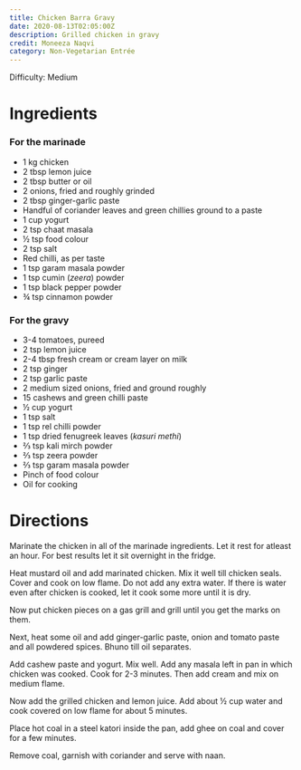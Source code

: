```yaml
---
title: Chicken Barra Gravy
date: 2020-08-13T02:05:00Z
description: Grilled chicken in gravy
credit: Moneeza Naqvi
category: Non-Vegetarian Entrée
---
```


Difficulty: Medium

# Ingredients

### For the marinade
* 1 kg chicken 
* 2 tbsp lemon juice 
* 2 tbsp butter or oil
* 2 onions, fried and roughly grinded 
* 2 tbsp ginger-garlic paste
* Handful of coriander leaves and green chillies ground to a paste
* 1 cup yogurt
* 2 tsp chaat masala 
* ½ tsp food colour 
* 2 tsp salt
* Red chilli, as per taste
* 1 tsp garam masala powder
* 1 tsp cumin (_zeera_) powder 
* 1 tsp black pepper powder
* ¾ tsp cinnamon powder

### For the gravy
* 3-4 tomatoes, pureed 
* 2 tsp lemon juice 
* 2-4 tbsp fresh cream or cream layer on milk 
* 2 tsp ginger
* 2 tsp garlic paste 
* 2 medium sized onions, fried and ground roughly 
* 15 cashews and green chilli paste
* ½ cup yogurt 
* 1 tsp salt
* 1 tsp rel chilli powder
* 1 tsp dried fenugreek leaves (_kasuri methi_)
* ⅔ tsp kali mirch powder
* ⅔ tsp zeera powder
* ⅔ tsp garam masala powder
* Pinch of food colour 
* Oil for cooking 

# Directions
Marinate the chicken in all of the marinade ingredients. Let it rest for atleast an hour. For best results let it sit overnight in the fridge.

Heat mustard oil and add marinated chicken. Mix it well till chicken seals. Cover and cook on low flame. Do not add any extra water. If there is water even after chicken is cooked, let it cook some more until it is dry.

Now put chicken pieces on a gas grill and grill until you get the marks on them.

Next, heat some oil and add ginger-garlic paste, onion and tomato paste and all powdered spices. Bhuno till oil separates.

Add cashew paste and yogurt. Mix well. Add any masala left in pan in which chicken was cooked. Cook for 2-3 minutes. Then add cream and mix on medium flame. 

Now add the grilled chicken and lemon juice. Add about ½ cup water and cook covered on low flame for about 5 minutes.

Place hot coal in a steel katori inside the pan, add ghee on coal and cover for a few minutes. 

Remove coal, garnish with coriander and serve with naan.
